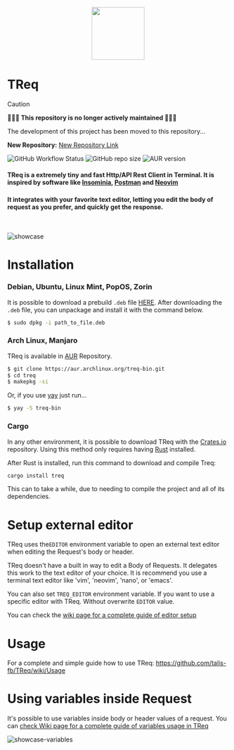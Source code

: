 <p align="center">
<img src="./dino.png" height="120px" />
</p>

# TReq

> [!CAUTION]
> **🚨🚨🚨 This repository is no longer actively maintained 🚨🚨🚨**
> 
> The development of this project has been moved to this repository...
> 
> **New Repository:** [New Repository Link](https://github.com/talis-fb/treq)

![GitHub Workflow Status](https://img.shields.io/github/actions/workflow/status/talis-fb/legacy_treq/cd.yml)
![GitHub repo size](https://img.shields.io/github/repo-size/talis-fb/treq)
![AUR version](https://img.shields.io/aur/version/treq-bin)

#### TReq is a extremely tiny and fast Http/API Rest Client in Terminal. It is inspired by software like [Insominia](https://insomnia.rest/download), [Postman](https://www.postman.com/) and [Neovim](https://github.com/neovim/neovim)
### 
#### It integrates with your favorite text editor, letting you edit the body of request as you prefer, and quickly get the response. 

<br />

![showcase](https://res.cloudinary.com/dfjn94vg8/image/upload/v1677806905/TReq/showcase2_i1punq.gif)

# Installation

### Debian, Ubuntu, Linux Mint, PopOS, Zorin
It is possible to download a prebuild `.deb` file [HERE](https://github.com/talis-fb/TReq/releases/latest). After downloading the `.deb` file, you can unpackage and install it with the command below.

```sh
$ sudo dpkg -i path_to_file.deb
```

### Arch Linux, Manjaro
TReq is available in [AUR](https://aur.archlinux.org/packages/treq-bin/) Repository.

```sh
$ git clone https://aur.archlinux.org/treq-bin.git
$ cd treq
$ makepkg -si
```

Or, if you use [yay](https://github.com/Jguer/yay) just run...

```sh
$ yay -S treq-bin
```
### Cargo

In any other environment, it is possible to download TReq with the [Crates.io](https://crates.io/crates/treq) repository. Using this method only requires having [Rust](https://www.rust-lang.org/pt-BR/tools/install) installed.

After Rust is installed, run this command to download and compile Treq:

```sh
cargo install treq
```

This can to take a while, due to needing to compile the project and all of its dependencies.


# Setup external editor

TReq uses the`EDITOR` environment variable to open an external text editor when editing the Request's body or header.

TReq doesn't have a built in way to edit a Body of Requests. It delegates this work to the text editor of your choice. It is recommend you use a terminal text editor like 'vim', 'neovim', 'nano', or 'emacs'.

You can also set `TREQ_EDITOR` environment variable. If you want to use a specific editor with TReq. Without overwrite  `EDITOR` value.

You can check the [wiki page for a complete guide of editor setup](https://github.com/talis-fb/TReq/wiki/Editor)

# Usage
For a complete and simple guide how to use TReq: https://github.com/talis-fb/TReq/wiki/Usage

# Using variables inside Request

It's possible to use variables inside body or header values of a request. You can [check Wiki page for a complete guide of variables usage in TReq](https://github.com/talis-fb/TReq/wiki/Variables)

![showcase-variables](https://res.cloudinary.com/dfjn94vg8/image/upload/v1683563477/TReq/template_1_cuhrp2.gif)
